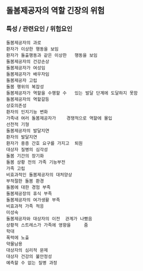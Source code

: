 ## 돌봄제공자의 역할 긴장의 위험



### 특성 / 관련요인 / 위험요인

>   

    돌봄제공자의 과로
    환자가 이상한 행동을 보임
    환자가 돌출행동과 같은 이상한   행동을 보임
    돌봄제공자의 건강손상
    돌봄제공자가 여성임
    돌봄제공자가 배우자임
    돌봄제공자 고립
    돌봄 행위의 복잡성
    돌봄제공자가 역할을 수행할 수   있는 발달 단계에 도달하지 못함
    돌봄제공자의 역할갈등
    상호의존성
    환자의 인지기능 변화
    가족내 여러 돌봄제공자가    경쟁적으로 역할에 몰입
    선천적 기형
    돌봄제공자의 발달지연
    환자의 발달지연
    환자가 중증 간호 요구를 가지고  퇴원
    대상자 질병의 심각성
    돌봄 기간의 장기화
    돌봄 상황 전의 가족 기능부전
    가족 고립
    비효과적인 돌봄제공자의 대처양상
    부적절한 돌봄 환경
    돌봄에 대한 경험 부족
    돌봄제공장의 휴식 부족
    돌봄제공자의 여가생활 부족
    비효과적 가족 적응
    미성숙
    돌봄제공자와 대상자의 이전  관계가 나빴음
    상황적 스트레스가 가족에 영향을     줌
    학대
    폭력에 노출
    약물남용
    대상자의 심리적 문제
    대상자 건강의 불안정성
    예측할 수 없는 질병 과정
